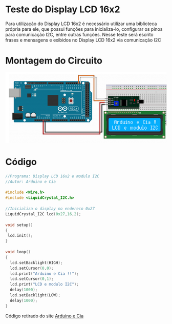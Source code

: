 # Teste do Display LCD 16x2

Para utilização do Display LCD 16x2 é necessário utilizar uma biblioteca própria para ele, que possui funções para inicializa-lo, configurar os pinos para comunicação I2C, entre outras funções. Nesse teste será escrito frases e mensagens e exibidos no Display LCD 16x2 via comunicação I2C

# Montagem do Circuito

![montagem do circuito lcd](../Figuras/lcd.png)

# Código

~~~C
//Programa: Display LCD 16x2 e modulo I2C
//Autor: Arduino e Cia

#include <Wire.h>
#include <LiquidCrystal_I2C.h>

//Inicializa o display no endereco 0x27
LiquidCrystal_I2C lcd(0x27,16,2);
 
void setup()
{
 lcd.init();
}
 
void loop()
{
  lcd.setBacklight(HIGH);
  lcd.setCursor(0,0);
  lcd.print("Arduino e Cia !!");
  lcd.setCursor(0,1);
  lcd.print("LCD e modulo I2C");
  delay(1000);
  lcd.setBacklight(LOW);
  delay(1000);
}
~~~

Código retirado do site [Arduino e Cia](https://www.arduinoecia.com.br/modulo-i2c-display-16x2-arduino/)

